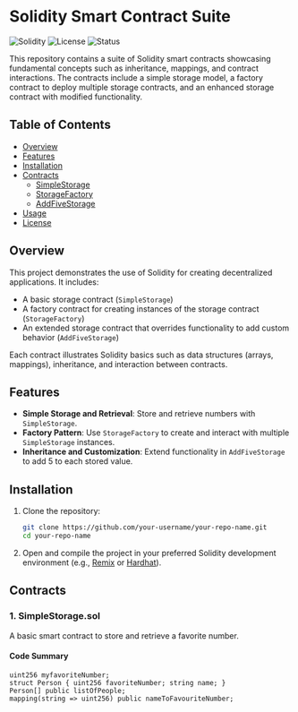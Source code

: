 # Solidity Smart Contract Suite

![Solidity](https://img.shields.io/badge/Solidity-^0.8.18-blue)
![License](https://img.shields.io/badge/License-MIT-green)
![Status](https://img.shields.io/badge/Status-Active-brightgreen)

This repository contains a suite of Solidity smart contracts showcasing fundamental concepts such as inheritance, mappings, and contract interactions. The contracts include a simple storage model, a factory contract to deploy multiple storage contracts, and an enhanced storage contract with modified functionality.

## Table of Contents

- [Overview](#overview)
- [Features](#features)
- [Installation](#installation)
- [Contracts](#contracts)
  - [SimpleStorage](#simplestorage)
  - [StorageFactory](#storagefactory)
  - [AddFiveStorage](#addfivestorage)
- [Usage](#usage)
- [License](#license)

## Overview

This project demonstrates the use of Solidity for creating decentralized applications. It includes:
- A basic storage contract (`SimpleStorage`)
- A factory contract for creating instances of the storage contract (`StorageFactory`)
- An extended storage contract that overrides functionality to add custom behavior (`AddFiveStorage`)

Each contract illustrates Solidity basics such as data structures (arrays, mappings), inheritance, and interaction between contracts.

## Features

- **Simple Storage and Retrieval**: Store and retrieve numbers with `SimpleStorage`.
- **Factory Pattern**: Use `StorageFactory` to create and interact with multiple `SimpleStorage` instances.
- **Inheritance and Customization**: Extend functionality in `AddFiveStorage` to add 5 to each stored value.

## Installation

1. Clone the repository:
    ```bash
    git clone https://github.com/your-username/your-repo-name.git
    cd your-repo-name
    ```

2. Open and compile the project in your preferred Solidity development environment (e.g., [Remix](https://remix.ethereum.org/) or [Hardhat](https://hardhat.org/)).

## Contracts

### 1. SimpleStorage.sol

A basic smart contract to store and retrieve a favorite number.

#### Code Summary
```solidity
uint256 myfavoriteNumber;
struct Person { uint256 favoriteNumber; string name; }
Person[] public listOfPeople;
mapping(string => uint256) public nameToFavouriteNumber;
